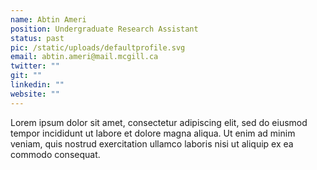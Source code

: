 ```yaml
---
name: Abtin Ameri
position: Undergraduate Research Assistant
status: past
pic: /static/uploads/defaultprofile.svg
email: abtin.ameri@mail.mcgill.ca
twitter: ""
git: ""
linkedin: ""
website: ""
---
```


Lorem ipsum dolor sit amet, consectetur adipiscing elit, sed do eiusmod tempor incididunt ut labore et dolore magna aliqua. Ut enim ad minim veniam, quis nostrud exercitation ullamco laboris nisi ut aliquip ex ea commodo consequat.